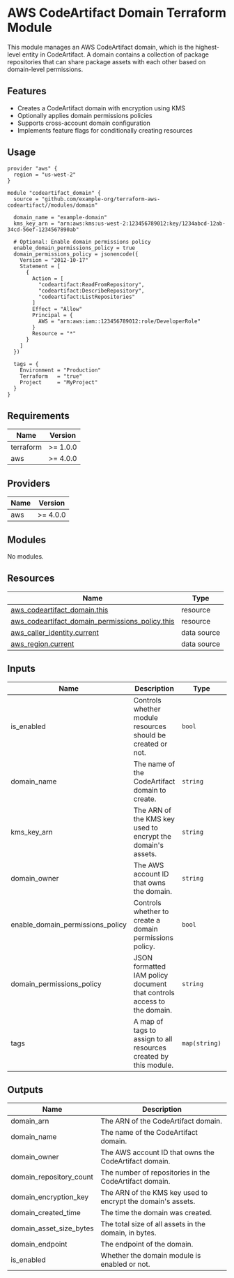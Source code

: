 # AWS CodeArtifact Domain Terraform Module

This module manages an AWS CodeArtifact domain, which is the highest-level entity in CodeArtifact. A domain contains a collection of package repositories that can share package assets with each other based on domain-level permissions.

## Features

- Creates a CodeArtifact domain with encryption using KMS
- Optionally applies domain permissions policies
- Supports cross-account domain configuration
- Implements feature flags for conditionally creating resources

## Usage

```hcl
provider "aws" {
  region = "us-west-2"
}

module "codeartifact_domain" {
  source = "github.com/example-org/terraform-aws-codeartifact//modules/domain"

  domain_name = "example-domain"
  kms_key_arn = "arn:aws:kms:us-west-2:123456789012:key/1234abcd-12ab-34cd-56ef-1234567890ab"
  
  # Optional: Enable domain permissions policy
  enable_domain_permissions_policy = true
  domain_permissions_policy = jsonencode({
    Version = "2012-10-17"
    Statement = [
      {
        Action = [
          "codeartifact:ReadFromRepository",
          "codeartifact:DescribeRepository",
          "codeartifact:ListRepositories"
        ]
        Effect = "Allow"
        Principal = {
          AWS = "arn:aws:iam::123456789012:role/DeveloperRole"
        }
        Resource = "*"
      }
    ]
  })

  tags = {
    Environment = "Production"
    Terraform   = "true"
    Project     = "MyProject"
  }
}
```

## Requirements

| Name | Version |
|------|---------|
| terraform | >= 1.0.0 |
| aws | >= 4.0.0 |

## Providers

| Name | Version |
|------|---------|
| aws | >= 4.0.0 |

## Modules

No modules.

## Resources

| Name | Type |
|------|------|
| [aws_codeartifact_domain.this](https://registry.terraform.io/providers/hashicorp/aws/latest/docs/resources/codeartifact_domain) | resource |
| [aws_codeartifact_domain_permissions_policy.this](https://registry.terraform.io/providers/hashicorp/aws/latest/docs/resources/codeartifact_domain_permissions_policy) | resource |
| [aws_caller_identity.current](https://registry.terraform.io/providers/hashicorp/aws/latest/docs/data-sources/caller_identity) | data source |
| [aws_region.current](https://registry.terraform.io/providers/hashicorp/aws/latest/docs/data-sources/region) | data source |

## Inputs

| Name | Description | Type | Default | Required |
|------|-------------|------|---------|:--------:|
| is_enabled | Controls whether module resources should be created or not. | `bool` | `true` | no |
| domain_name | The name of the CodeArtifact domain to create. | `string` | n/a | yes |
| kms_key_arn | The ARN of the KMS key used to encrypt the domain's assets. | `string` | `null` | no |
| domain_owner | The AWS account ID that owns the domain. | `string` | `null` | no |
| enable_domain_permissions_policy | Controls whether to create a domain permissions policy. | `bool` | `false` | no |
| domain_permissions_policy | JSON formatted IAM policy document that controls access to the domain. | `string` | `null` | no |
| tags | A map of tags to assign to all resources created by this module. | `map(string)` | `{}` | no |

## Outputs

| Name | Description |
|------|-------------|
| domain_arn | The ARN of the CodeArtifact domain. |
| domain_name | The name of the CodeArtifact domain. |
| domain_owner | The AWS account ID that owns the CodeArtifact domain. |
| domain_repository_count | The number of repositories in the CodeArtifact domain. |
| domain_encryption_key | The ARN of the KMS key used to encrypt the domain's assets. |
| domain_created_time | The time the domain was created. |
| domain_asset_size_bytes | The total size of all assets in the domain, in bytes. |
| domain_endpoint | The endpoint of the domain. |
| is_enabled | Whether the domain module is enabled or not. | 
